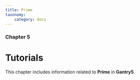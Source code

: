 ```yaml
---
title: Prime
taxonomy:
    category: docs
---
```


### Chapter 5

# Tutorials

This chapter includes information related to **Prime** in **Gantry5**.